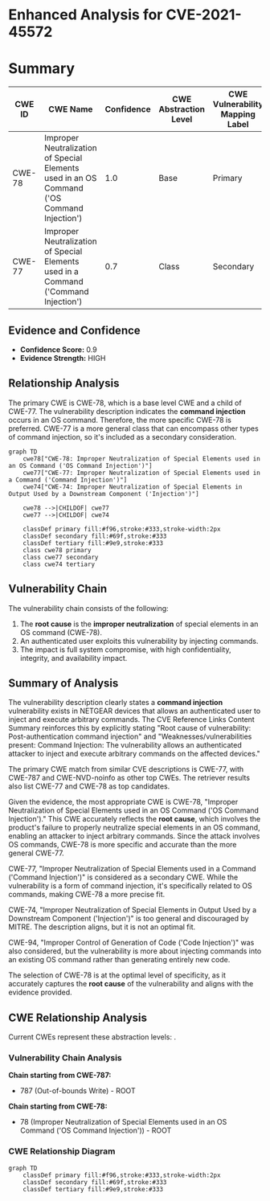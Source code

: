 # Enhanced Analysis for CVE-2021-45572

# Summary
| CWE ID | CWE Name | Confidence | CWE Abstraction Level | CWE Vulnerability Mapping Label | CWE-Vulnerability Mapping Notes |
|---|---|---|---|---|---|
| CWE-78 | Improper Neutralization of Special Elements used in an OS Command ('OS Command Injection') | 1.0 | Base | Primary | Allowed |
| CWE-77 | Improper Neutralization of Special Elements used in a Command ('Command Injection') | 0.7 | Class | Secondary | Allowed-with-Review |

## Evidence and Confidence

*   **Confidence Score:** 0.9
*   **Evidence Strength:** HIGH

## Relationship Analysis
The primary CWE is CWE-78, which is a base level CWE and a child of CWE-77. The vulnerability description indicates the **command injection** occurs in an OS command. Therefore, the more specific CWE-78 is preferred. CWE-77 is a more general class that can encompass other types of command injection, so it's included as a secondary consideration.

```mermaid
graph TD
    cwe78["CWE-78: Improper Neutralization of Special Elements used in an OS Command ('OS Command Injection')"]
    cwe77["CWE-77: Improper Neutralization of Special Elements used in a Command ('Command Injection')"]
    cwe74["CWE-74: Improper Neutralization of Special Elements in Output Used by a Downstream Component ('Injection')"]

    cwe78 -->|CHILDOF| cwe77
    cwe77 -->|CHILDOF| cwe74
    
    classDef primary fill:#f96,stroke:#333,stroke-width:2px
    classDef secondary fill:#69f,stroke:#333
    classDef tertiary fill:#9e9,stroke:#333
    class cwe78 primary
    class cwe77 secondary
    class cwe74 tertiary
```

## Vulnerability Chain
The vulnerability chain consists of the following:
1.  The **root cause** is the **improper neutralization** of special elements in an OS command (CWE-78).
2.  An authenticated user exploits this vulnerability by injecting commands.
3.  The impact is full system compromise, with high confidentiality, integrity, and availability impact.

## Summary of Analysis
The vulnerability description clearly states a **command injection** vulnerability exists in NETGEAR devices that allows an authenticated user to inject and execute arbitrary commands. The CVE Reference Links Content Summary reinforces this by explicitly stating "Root cause of vulnerability: Post-authentication command injection" and "Weaknesses/vulnerabilities present: Command Injection: The vulnerability allows an authenticated attacker to inject and execute arbitrary commands on the affected devices."

The primary CWE match from similar CVE descriptions is CWE-77, with CWE-787 and CWE-NVD-noinfo as other top CWEs. The retriever results also list CWE-77 and CWE-78 as top candidates.

Given the evidence, the most appropriate CWE is CWE-78, "Improper Neutralization of Special Elements used in an OS Command ('OS Command Injection')." This CWE accurately reflects the **root cause**, which involves the product's failure to properly neutralize special elements in an OS command, enabling an attacker to inject arbitrary commands. Since the attack involves OS commands, CWE-78 is more specific and accurate than the more general CWE-77.

CWE-77, "Improper Neutralization of Special Elements used in a Command ('Command Injection')" is considered as a secondary CWE. While the vulnerability is a form of command injection, it's specifically related to OS commands, making CWE-78 a more precise fit.

CWE-74, "Improper Neutralization of Special Elements in Output Used by a Downstream Component ('Injection')" is too general and discouraged by MITRE. The description aligns, but it is not an optimal fit.

CWE-94, "Improper Control of Generation of Code ('Code Injection')" was also considered, but the vulnerability is more about injecting commands into an existing OS command rather than generating entirely new code.

The selection of CWE-78 is at the optimal level of specificity, as it accurately captures the **root cause** of the vulnerability and aligns with the evidence provided.


## CWE Relationship Analysis

Current CWEs represent these abstraction levels: .


### Vulnerability Chain Analysis

**Chain starting from CWE-787:**
- 787 (Out-of-bounds Write) - ROOT


**Chain starting from CWE-78:**
- 78 (Improper Neutralization of Special Elements used in an OS Command ('OS Command Injection')) - ROOT



### CWE Relationship Diagram

```mermaid
graph TD
    classDef primary fill:#f96,stroke:#333,stroke-width:2px
    classDef secondary fill:#69f,stroke:#333
    classDef tertiary fill:#9e9,stroke:#333
```